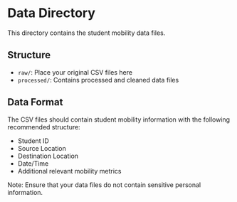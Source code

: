 # Data Directory

This directory contains the student mobility data files.

## Structure

- `raw/`: Place your original CSV files here
- `processed/`: Contains processed and cleaned data files

## Data Format
The CSV files should contain student mobility information with the following recommended structure:
- Student ID
- Source Location
- Destination Location
- Date/Time
- Additional relevant mobility metrics

Note: Ensure that your data files do not contain sensitive personal information.
